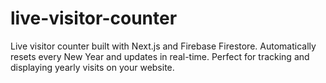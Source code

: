 # live-visitor-counter
Live visitor counter built with Next.js and Firebase Firestore. Automatically resets every New Year and updates in real-time. Perfect for tracking and displaying yearly visits on your website.
